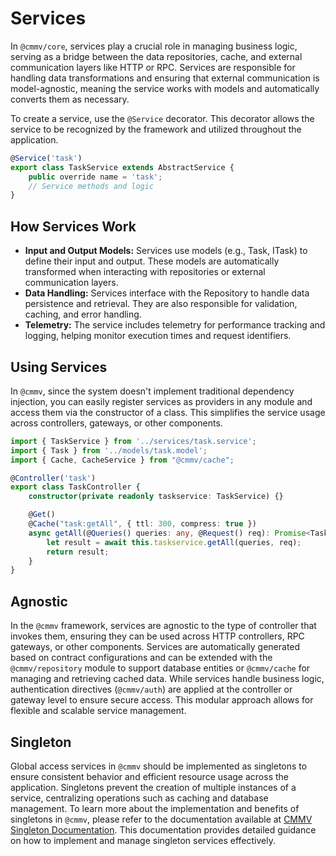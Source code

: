 # Services

In ``@cmmv/core``, services play a crucial role in managing business logic, serving as a bridge between the data repositories, cache, and external communication layers like HTTP or RPC. Services are responsible for handling data transformations and ensuring that external communication is model-agnostic, meaning the service works with models and automatically converts them as necessary.

To create a service, use the ``@Service`` decorator. This decorator allows the service to be recognized by the framework and utilized throughout the application.

```typescript
@Service('task')
export class TaskService extends AbstractService {
    public override name = 'task';
    // Service methods and logic
}
```

## How Services Work

* **Input and Output Models:** Services use models (e.g., Task, ITask) to define their input and output. These models are automatically transformed when interacting with repositories or external communication layers.
* **Data Handling:** Services interface with the Repository to handle data persistence and retrieval. They are also responsible for validation, caching, and error handling.
* **Telemetry:** The service includes telemetry for performance tracking and logging, helping monitor execution times and request identifiers.

## Using Services

In ``@cmmv``, since the system doesn't implement traditional dependency injection, you can easily register services as providers in any module and access them via the constructor of a class. This simplifies the service usage across controllers, gateways, or other components.

```typescript
import { TaskService } from '../services/task.service';
import { Task } from '../models/task.model';
import { Cache, CacheService } from "@cmmv/cache";

@Controller('task')
export class TaskController {
    constructor(private readonly taskservice: TaskService) {}

    @Get()
    @Cache("task:getAll", { ttl: 300, compress: true })
    async getAll(@Queries() queries: any, @Request() req): Promise<Task[]> {
        let result = await this.taskservice.getAll(queries, req);
        return result;
    }
}
```

## Agnostic 

In the ``@cmmv`` framework, services are agnostic to the type of controller that invokes them, ensuring they can be used across HTTP controllers, RPC gateways, or other components. Services are automatically generated based on contract configurations and can be extended with the ``@cmmv/repository`` module to support database entities or ``@cmmv/cache`` for managing and retrieving cached data. While services handle business logic, authentication directives (``@cmmv/auth``) are applied at the controller or gateway level to ensure secure access. This modular approach allows for flexible and scalable service management.

## Singleton

Global access services in ``@cmmv`` should be implemented as singletons to ensure consistent behavior and efficient resource usage across the application. Singletons prevent the creation of multiple instances of a service, centralizing operations such as caching and database management. To learn more about the implementation and benefits of singletons in ``@cmmv``, please refer to the documentation available at [CMMV Singleton Documentation](https://cmmv.io/docs/overview/singleton). This documentation provides detailed guidance on how to implement and manage singleton services effectively.